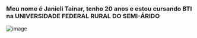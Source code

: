 
### Meu nome é Janieli Tainar, tenho 20 anos e estou cursando BTI na UNIVERSIDADE FEDERAL RURAL DO SEMI-ÁRIDO
![image](https://user-images.githubusercontent.com/112900054/213544383-a7a85824-5e46-4776-9cbd-5588160ada21.png)

<!--
**JanieliSilva/JanieliSilva** is a ✨ _special_ ✨ repository because its `README.md` (this file) appears on your GitHub profile

Here are some ideas to get you started:

- 🔭 I’m currently working on ...
- 🌱 I’m currently learning ...
- 👯 I’m looking to collaborate on ...
- 🤔 I’m looking for help with ...
- 💬 Ask me about ...
- 📫 How to reach me: ...
- 😄 Pronouns: ...
- ⚡ Fun fact: ...
-->
